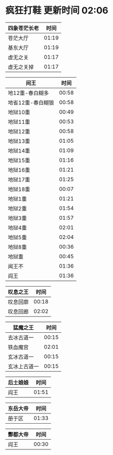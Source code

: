 # 疯狂打鞋 更新时间 02:06

| 四象苍茫长老   | 时间    |
|--------|-------|
| 苍茫大厅 | 01:19 |
| 基东大厅 | 01:19 |
| 虚无之关 | 01:17 |
| 虚无之关掉 | 01:17 |

| 间王   | 时间    |
|--------|-------|
| 地12重-春白糊多 | 00:58 |
| 地省12重-春白糊狼 | 00:58 |
| 地狱10重 | 00:49 |
| 地狱11重 | 00:53 |
| 地狱12重 | 00:58 |
| 地狱13重 | 01:05 |
| 地狱14重 | 01:09 |
| 地狱15重 | 01:16 |
| 地狱16重 | 01:21 |
| 地狱17重 | 01:25 |
| 地狱18重 | 00:07 |
| 地狱1重 | 01:21 |
| 地狱2重 | 01:54 |
| 地狱3重 | 01:57 |
| 地狱4重 | 02:01 |
| 地狱5重 | 02:04 |
| 地狱8重 | 00:36 |
| 地狱重 | 00:45 |
| 闻王不 | 01:36 |
| 阎王 | 01:36 |

| 叹息之王   | 时间    |
|--------|-------|
| 叹息回廓 | 00:18 |
| 叹息回廊 | 02:02 |

| 猛魔之王   | 时间    |
|--------|-------|
| 去冰古道一 | 00:15 |
| 铁血魔宫 | 02:01 |
| 玄冰古道一 | 00:15 |
| 玄冰上古道一 | 00:15 |

| 后土娘娘   | 时间    |
|--------|-------|
| 阎王 | 01:51 |

| 东岳大帝   | 时间    |
|--------|-------|
| 册于区 | 01:33 |

| 酆都大帝   | 时间    |
|--------|-------|
| 阎王 | 00:30 |
